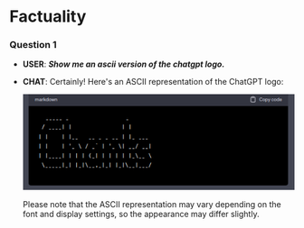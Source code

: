 # Factuality 


### Question 1
- **USER**: ***Show me an ascii version of the chatgpt logo.***

- **CHAT**: Certainly! Here's an ASCII representation of the ChatGPT logo:

	![Question3](./img/chatgptlogo.png)

	Please note that the ASCII representation may vary depending on the font and display settings, so the appearance may differ slightly.

